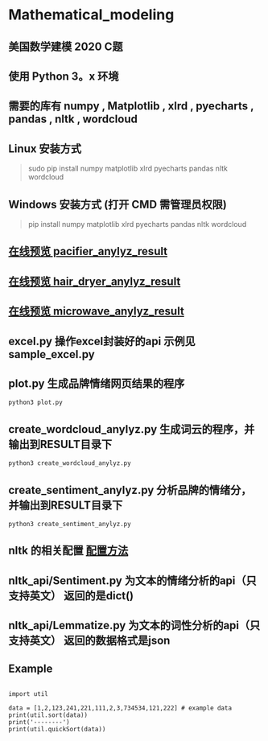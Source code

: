 # Mathematical_modeling

## 美国数学建模 2020 C题

## 使用 Python 3。x 环境

## 需要的库有 numpy , Matplotlib , xlrd , pyecharts , pandas , nltk , wordcloud

## Linux 安装方式

> sudo pip install numpy matplotlib xlrd pyecharts pandas nltk wordcloud

## Windows 安装方式 (打开 CMD 需管理员权限)

> pip install numpy matplotlib xlrd pyecharts pandas nltk wordcloud

## [在线预览 pacifier_anylyz_result](https://cdn.itjoker.cn/Mathematical_modeling/pacifier_anylyz_result.html)

## [在线预览 hair_dryer_anylyz_result](https://cdn.itjoker.cn/Mathematical_modeling/hair_dryer_anylyz_result.html)

## [在线预览 microwave_anylyz_result](https://cdn.itjoker.cn/Mathematical_modeling/microwave_anylyz_result.html)

## excel.py 操作excel封装好的api 示例见 sample_excel.py

## plot.py 生成品牌情绪网页结果的程序

```python3 plot.py```

## create_wordcloud_anylyz.py 生成词云的程序，并输出到RESULT目录下

```python3 create_wordcloud_anylyz.py```

## create_sentiment_anylyz.py 分析品牌的情绪分，并输出到RESULT目录下

```python3 create_sentiment_anylyz.py```


## nltk 的相关配置 [配置方法](https://blog.itjoker.cn/post/iCBxLUOlf/)

## nltk_api/Sentiment.py 为文本的情绪分析的api（只支持英文） 返回的是dict()

## nltk_api/Lemmatize.py 为文本的词性分析的api（只支持英文） 返回的数据格式是json

## Example

```pythton

import util

data = [1,2,123,241,221,111,2,3,734534,121,222] # example data
print(util.sort(data))
print('--------')
print(util.quickSort(data))
```